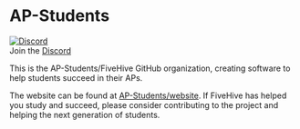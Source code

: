 <!-- ## Hi there 👋 -->

<!--

**Here are some ideas to get you started:**

🙋‍♀️ A short introduction - what is your organization all about?
🌈 Contribution guidelines - how can the community get involved?
👩‍💻 Useful resources - where can the community find your docs? Is there anything else the community should know?
🍿 Fun facts - what does your team eat for breakfast?
🧙 Remember, you can do mighty things with the power of [Markdown](https://docs.github.com/github/writing-on-github/getting-started-with-writing-and-formatting-on-github/basic-writing-and-formatting-syntax)
-->

# AP-Students

[![Discord](https://img.shields.io/discord/181970867549503489)](https://discord.gg/apstudents)\
Join the [Discord](https://discord.gg/apstudents)

This is the AP-Students/FiveHive GitHub organization, creating software to help students succeed in their APs.

The website can be found at [AP-Students/website](https://github.com/AP-Students/website). If FiveHive has helped you study and succeed, please consider contributing to the project and helping the next generation of students.
